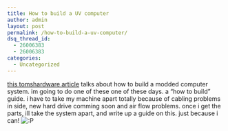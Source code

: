 ```yaml
---
title: How to build a UV computer
author: admin
layout: post
permalink: /how-to-build-a-uv-computer/
dsq_thread_id:
  - 26006383
  - 26006383
categories:
  - Uncategorized
---
```

[this tomshardware article][1] talks about how to build a modded computer system. im going to do one of these one of these days. a &#8220;how to build&#8221; guide. i have to take my machine apart totally because of cabling problems in side, new hard drive comming soon and air flow problems. once i get the parts, ill take the system apart, and write up a guide on this. just because i can! <img src="http://blog.lotas-smartman.net/wp-includes/images/smilies/icon_razz.gif" alt=":P" class="wp-smiley" />

 [1]: http://www6.tomshardware.com/howto/20031003/index.html